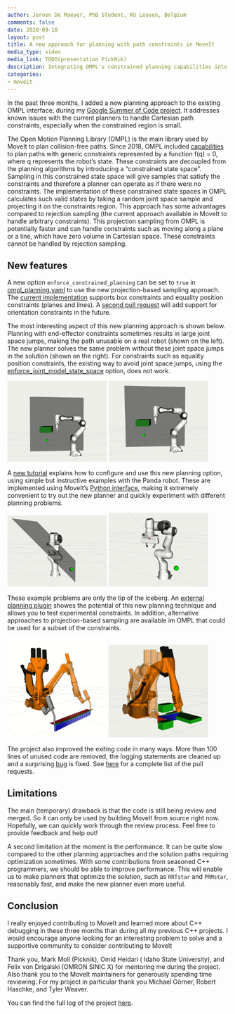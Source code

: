 ```yaml
---
author: Jeroen De Maeyer, PhD Student, KU Leuven, Belgium
comments: false
date: 2020-09-10
layout: post
title: A new approach for planning with path constraints in MoveIt
media_type: video
media_link: TODO(presentation PickNik)
description: Integrating OMPL's constrained planning capabilities into MoveIt
categories:
- moveit
---
```


In the past three months, I added a new planning approach to the existing OMPL interface, during my [Google Summer of Code project](https://summerofcode.withgoogle.com/organizations/5848470994288640/#5590997586673664). It addresses known issues with the current planners to handle Cartesian path constraints, especially when the constrained region is small.

The Open Motion Planning Library (OMPL) is the main library used by MoveIt to plan collision-free paths. Since 2018, OMPL included [capabilities](http://ompl.kavrakilab.org/constrainedPlanning.html) to plan paths with generic constraints represented by a function f(q) = 0, where q represents the robot’s state. These constraints are decoupled from the planning algorithms by introducing a “constrained state space”. Sampling in this constrained state space will give samples that satisfy the constraints and therefore a planner can operate as if there were no constraints. The implementation of these constrained state spaces in OMPL calculates such valid states by taking a random joint space sample and projecting it on the constraints region. This approach has some advantages compared to rejection sampling (the current approach available in MoveIt to handle arbitrary constraints). This projection sampling from OMPL is potentially faster and can handle constraints such as moving along a plane or a line, which have zero volume in Cartesian space. These constraints cannot be handled by rejection sampling.

## New features

A new option `enforce_constrained_planning` can be set to `true` in [ompl_planning.yaml](https://ros-planning.github.io/moveit_tutorials/doc/ompl_interface/ompl_interface_tutorial.html) to use the new projection-based sampling approach. The [current implementation](https://github.com/ros-planning/moveit/pull/2273) supports box constraints and equality position constraints (planes and lines). A [second pull request](https://github.com/JeroenDM/moveit/pull/6) will add support for orientation constraints in the future.

The most interesting aspect of this new planning approach is shown below. Planning with end-effector constraints sometimes results in large joint space jumps, making the path unusable on a real robot (shown on the left). The new planner solves the same problem without these joint space jumps in the solution (shown on the right). For constraints such as equality position constraints, the existing way to avoid joint space jumps, using the [enforce_joint_model_state_space](https://ros-planning.github.io/moveit_tutorials/doc/ompl_interface/ompl_interface_tutorial.html#enforce-planning-in-joint-space) option, does not work.

<img src="/assets/images/blog_posts/ompl_constrained_planning/pos_con_pose_model.gif" alt="drawing" width="45%"/>
<img src="/assets/images/blog_posts/ompl_constrained_planning/pos_con_new_planner.gif" alt="drawing" width="45%"/>

A [new tutorial](https://github.com/ros-planning/moveit_tutorials/pull/518) explains how to configure and use this new planning option, using simple but instructive examples with the Panda robot. These are implemented using MoveIt’s [Python interface](https://ros-planning.github.io/moveit_tutorials/doc/move_group_python_interface/move_group_python_interface_tutorial.html), making it extremely convenient to try out the new planner and quickly experiment with different planning problems.

<img src="/assets/images/blog_posts/ompl_constrained_planning/tutorial_case_2.gif" alt="drawing" width="45%"/>
<img src="/assets/images/blog_posts/ompl_constrained_planning/tutorial_case_3.gif" alt="drawing" width="45%"/>

These example problems are only the tip of the iceberg. An [external planning plugin](https://github.com/JeroenDM/elion) showes the potential of this new planning technique and allows you to test experimental constraints. In addition, alternative approaches to projection-based sampling are available im OMPL that could be used for a subset of the constraints.

<img src="/assets/images/blog_posts/ompl_constrained_planning/welding_example.gif" alt="drawing" width="45%"/>
<img src="/assets/images/blog_posts/ompl_constrained_planning/kuka_pos_con.gif" alt="drawing" width="45%"/>

The project also improved the exiting code in many ways. More than 100 lines of unused code are removed, the logging statements are cleaned up and a surprising [bug](https://github.com/ros-planning/moveit/pull/2239) is fixed. See [here](https://gist.github.com/JeroenDM/426e3a7e083049295bbcb660c9a98e63) for a complete list of the pull requests.


## Limitations

The main (temporary) drawback is that the code is still being review and merged. So it can only be used by building MoveIt from source right now. Hopefully, we can quickly work through the review process. Feel free to provide feedback and help out!

A second limitation at the moment is the performance. It can be quite slow compared to the other planning approaches and the solution paths requiring optimization sometimes. With some contributions from seasoned C++ programmers, we should be able to improve performance. This will enable us to make planners that optimize the solution, such as `RRTstar` and `PRMstar`, reasonably fast, and make the new planner even more useful.

## Conclusion

I really enjoyed contributing to MoveIt and learned more about C++ debugging in these three months than during all my previous C++ projects. I would encourage anyone looking for an interesting problem to solve and a supportive community to consider contributing to MoveIt

Thank you, Mark Moll (Picknik), Omid Heidari ( Idaho State University), and Felix von Drigalski (OMRON SINIC X) for mentoring me during the project. Also thank you to the MoveIt maintainers for generously spending time reviewing. For my project in particular thank you Michael Görner,  Robert Haschke, and Tyler Weaver.

You can find the full log of the project [here](https://github.com/ros-planning/moveit/issues/2092).
